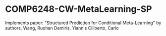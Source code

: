 # COMP6248-CW-MetaLearning-SP
Implements paper: "Structured Prediction for Conditional Meta-Learning" by authors, Wang, Ruohan Demiris, Yiannis Ciliberto, Carlo

